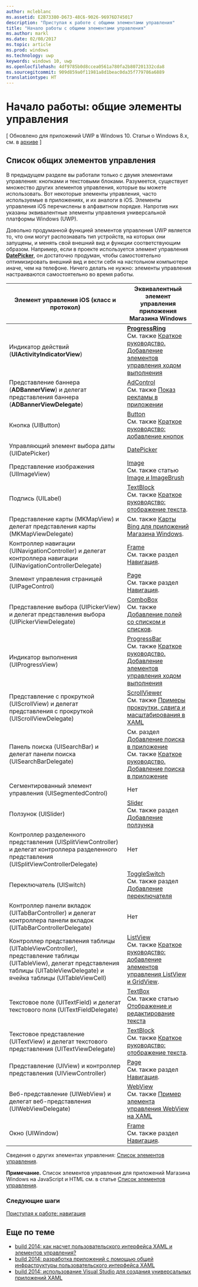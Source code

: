 ```yaml
---
author: mcleblanc
ms.assetid: E2B73380-D673-48C6-9026-96976D745017
description: "Приступая к работе с общими элементами управления"
title: "Начало работы с общими элементами управления"
ms.author: markl
ms.date: 02/08/2017
ms.topic: article
ms.prod: windows
ms.technology: uwp
keywords: windows 10, uwp
ms.openlocfilehash: 4df9785b0d8ccea0561a780fa2b807201332cda8
ms.sourcegitcommit: 909d859a0f11981a8d1beac0da35f779786a6889
translationtype: HT
---
```

# <a name="getting-started-common-controls"></a>Начало работы: общие элементы управления

\[ Обновлено для приложений UWP в Windows 10. Статьи о Windows 8.x, см. в [архиве](http://go.microsoft.com/fwlink/p/?linkid=619132) \]

## <a name="common-controls-list"></a>Список общих элементов управления

В предыдущем разделе вы работали только с двумя элементами управления: кнопками и текстовыми блоками. Разумеется, существует множество других элементов управления, которые вы можете использовать. Вот некоторые элементы управления, часто используемые в приложениях, и их аналоги в iOS. Элементы управления iOS перечислены в алфавитном порядке. Напротив них указаны эквивалентные элементы управления универсальной платформы Windows (UWP).

Довольно продуманной функцией элементов управления UWP является то, что они могут распознавать тип устройств, на которых они запущены, и менять свой внешний вид и функции соответствующим образом. Например, если в проекте используется элемент управления [**DatePicker**](https://msdn.microsoft.com/library/windows/apps/br211681), он достаточно продуман, чтобы самостоятельно оптимизировать внешний вид и вести себя на настольном компьютере иначе, чем на телефоне. Ничего делать не нужно: элементы управления настраиваются самостоятельно во время работы.

| Элемент управления iOS (класс и протокол) | Эквивалентный элемент управления приложения Магазина Windows |
|------------------------------|--------------------------------------|
| Индикатор действий (**UIActivityIndicatorView**) | [**ProgressRing**](https://msdn.microsoft.com/library/windows/apps/br227538) <br/> См. также [Краткое руководство. Добавление элементов управления ходом выполнения](https://msdn.microsoft.com/library/windows/apps/xaml/hh780651) |
| Представление баннера (**ADBannerView**) и делегат представления баннера (**ADBannerViewDelegate**) | [AdControl](https://msdn.microsoft.com/library/windows/apps/microsoft.advertising.winrt.ui.adcontrol.aspx) <br/> См. также [Показ рекламы в приложении](../monetize/display-ads-in-your-app.md) |
| Кнопка (UIButton) | [Button](https://msdn.microsoft.com/library/windows/apps/br209265) <br/> См. также [Краткое руководство: добавление кнопок](https://msdn.microsoft.com/library/windows/apps/xaml/jj153346) |
| Управляющий элемент выбора даты (UIDatePicker) | [DatePicker](https://msdn.microsoft.com/library/windows/apps/br211681) |
| Представление изображения (UIImageView) | [Image](https://msdn.microsoft.com/library/windows/apps/br242752) <br/> См. также статью [Image и ImageBrush](https://msdn.microsoft.com/library/windows/apps/mt280382) |
| Подпись (UILabel) | [TextBlock](https://msdn.microsoft.com/library/windows/apps/br209652) <br/> См. также [Краткое руководство: отображение текста](https://msdn.microsoft.com/library/windows/apps/xaml/hh700392). |
| Представление карты (MKMapView) и делегат представления карты (MKMapViewDelegate) | См. также [Карты Bing для приложений Магазина Windows](http://go.microsoft.com/fwlink/p/?LinkId=263496). |
| Контроллер навигации (UINavigationController) и делегат контроллера навигации (UINavigationControllerDelegate) | [Frame](https://msdn.microsoft.com/library/windows/apps/br242682) <br/> См. также раздел [Навигация](https://msdn.microsoft.com/library/windows/apps/mt187344). |
| Элемент управления страницей (UIPageControl) | [Page](https://msdn.microsoft.com/library/windows/apps/br227503) <br/> См. также раздел [Навигация](https://msdn.microsoft.com/library/windows/apps/mt187344). |
| Представление выбора (UIPickerView) и делегат представления выбора (UIPickerViewDelegate) | [ComboBox](https://msdn.microsoft.com/library/windows/apps/br209348) <br/> См. также [Добавление полей со списком и списков](https://msdn.microsoft.com/library/windows/apps/xaml/hh780616). |
| Индикатор выполнения (UIProgressView) | [ProgressBar](https://msdn.microsoft.com/library/windows/apps/br227529) <br/> См. также [Краткое руководство. Добавление элементов управления ходом выполнения](https://msdn.microsoft.com/library/windows/apps/xaml/hh780651) |
| Представление с прокруткой (UIScrollView) и делегат представления с прокруткой (UIScrollViewDelegate) | [ScrollViewer](https://msdn.microsoft.com/library/windows/apps/br209527) <br/>  См. также [Примеры прокрутки, сдвига и масштабирования в XAML](http://go.microsoft.com/fwlink/p/?LinkId=238577) |
| Панель поиска (UISearchBar) и делегат панели поиска (UISearchBarDelegate) | См. раздел [Добавление поиска в приложение](https://msdn.microsoft.com/library/windows/apps/xaml/jj130767) <br/>  См. также [Краткое руководство. Добавление поиска в приложение](https://msdn.microsoft.com/library/windows/apps/xaml/hh868180) |
| Сегментированный элемент управления (UISegmentedControl) | Нет |
| Ползунок (UISlider) | [Slider](https://msdn.microsoft.com/library/windows/apps/br209614) <br/>  См. также раздел [Добавление ползунка](https://msdn.microsoft.com/library/windows/apps/xaml/hh868197) |
| Контроллер разделенного представления (UISplitViewController) и делегат контроллера разделенного представления (UISplitViewControllerDelegate) | Нет |
| Переключатель (UISwitch) | [ToggleSwitch](https://msdn.microsoft.com/library/windows/apps/br209712) <br/>  См. также раздел [Добавление переключателя](https://msdn.microsoft.com/library/windows/apps/xaml/hh868198) |
| Контроллер панели вкладок (UITabBarController) и делегат контроллера панели вкладок (UITabBarControllerDelegate) | Нет |
| Контроллер представления таблицы (UITableViewController), представление таблицы (UITableView), делегат представления таблицы (UITableViewDelegate) и ячейка таблицы (UITableViewCell) | [ListView](https://msdn.microsoft.com/library/windows/apps/br242878) <br/>  См. также [Краткое руководство: добавление элементов управления ListView и GridView](https://msdn.microsoft.com/library/windows/apps/xaml/hh780650). |
| Текстовое поле (UITextField) и делегат текстового поля (UITextFieldDelegate) | [TextBox](https://msdn.microsoft.com/library/windows/apps/br209683) <br/>  См. также статью [Отображение и редактирование текста](https://msdn.microsoft.com/library/windows/apps/mt280218) |
| Текстовое представление (UITextView) и делегат текстового представления (UITextViewDelegate) | [TextBlock](https://msdn.microsoft.com/library/windows/apps/br209652) <br/>  См. также [Краткое руководство: отображение текста](https://msdn.microsoft.com/library/windows/apps/xaml/hh700392). |
| Представление (UIView) и контроллер представления (UIViewController) | [Page](https://msdn.microsoft.com/library/windows/apps/br227503) <br/>  См. также раздел [Навигация](https://msdn.microsoft.com/library/windows/apps/mt187344). |
| Веб-представление (UIWebView) и делегат веб-представления (UIWebViewDelegate) | [WebView](https://msdn.microsoft.com/library/windows/apps/br227702) <br/>  См. также [Пример элемента управления WebView на XAML](http://go.microsoft.com/fwlink/p/?LinkId=238582) |
| Окно (UIWindow) | [Frame](https://msdn.microsoft.com/library/windows/apps/br242682) <br/>  См. также раздел [Навигация](https://msdn.microsoft.com/library/windows/apps/mt187344). |

Сведения о других элементах управления: [Список элементов управления](https://msdn.microsoft.com/library/windows/apps/mt185406).

**Примечание.** Список элементов управления для приложений Магазина Windows на JavaScript и HTML см. в статье [Список элементов управления](https://msdn.microsoft.com/library/windows/apps/hh465453).

### <a name="next-step"></a>Следующие шаги

[Приступая к работе: навигация](getting-started-navigation.md)

## <a name="related-topics"></a>Еще по теме

* [build 2014: как насчет пользовательского интерфейса XAML и элементов управления?](http://go.microsoft.com/fwlink/p/?LinkID=397897)
* [build 2014: разработка приложений с помощью общей инфраструктуры пользовательского интерфейса XAML](http://go.microsoft.com/fwlink/p/?LinkID=397898)
* [build 2014: использование Visual Studio для создания универсальных приложений XAML](http://go.microsoft.com/fwlink/p/?LinkID=397876)
